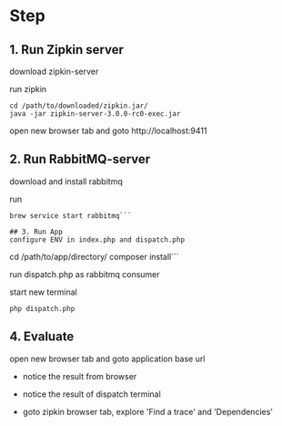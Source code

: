# Step
## 1. Run Zipkin server  
download zipkin-server

run zipkin
```
cd /path/to/downloaded/zipkin.jar/
java -jar zipkin-server-3.0.0-rc0-exec.jar
```

open new browser tab and goto http://localhost:9411

## 2. Run RabbitMQ-server  
download and install rabbitmq

run
```
brew service start rabbitmq```

## 3. Run App  
configure ENV in index.php and dispatch.php
```
cd /path/to/app/directory/
composer install```

run dispatch.php as rabbitmq consumer

start new terminal
```
php dispatch.php
```

## 4. Evaluate  
open new browser tab and goto application base url

- notice the result from browser 

- notice the result of dispatch terminal

- goto zipkin browser tab, explore 'Find a trace' and 'Dependencies'
